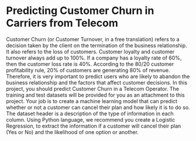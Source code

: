 # Predicting Customer Churn in Carriers from Telecom
Customer Churn (or Customer Turnover, in a free translation)
refers to a decision taken by the client on the termination of the business relationship. It also refers to the loss of customers. Customer loyalty and customer turnover always add up to 100%. If a company has a loyalty rate of 60%, then the customer loss rate is 40%. According to the 80/20 customer profitability rule, 20% of customers are generating 80% of revenue. Therefore, it is very important to predict users who are likely to abandon the business relationship and the factors that affect customer decisions.
In this project, you should predict Customer Churn in a Telecom Operator.
The training and test datasets will be provided for you as an attachment to this project. Your job is to create a machine learning model that can predict whether or not a customer can cancel their plan and how likely it is to do so. The dataset header is a description of the type of information in each column.
Using Python language, we recommend you create a
Logistic Regression, to extract the information if a customer will cancel their plan (Yes or No) and the likelihood of one option or another.
